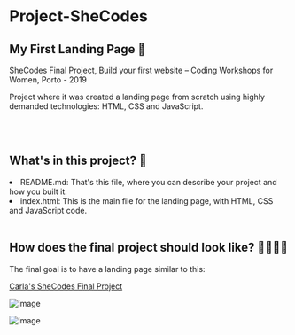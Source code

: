 # Project-SheCodes
## My First Landing Page 💪

SheCodes Final Project, Build your first website – Coding Workshops for Women, Porto - 2019 

Project where it was created a landing page from scratch using highly demanded technologies: HTML, CSS and JavaScript.

<br/>
<br/>


## What's in this project? 💁 

<li/> README.md: That's this file, where you can describe your project and how you built it.

<li/> index.html: This is the main file for the landing page, with HTML, CSS and JavaScript code.

<br/>
<br/>

## How does the final project should look like? 👩‍💻🕵️‍♀️

The final goal is to have a landing page similar to this:

[Carla's SheCodes Final Project](https://carlacotas.github.io/Project-SheCodes/)

![image](https://user-images.githubusercontent.com/50515164/130779046-d1fa1690-4179-40d8-9a6c-487d6b3bbb81.png)

![image](https://user-images.githubusercontent.com/50515164/130779121-fbd3ffda-0211-42d3-98b8-e940e3e041e6.png)

